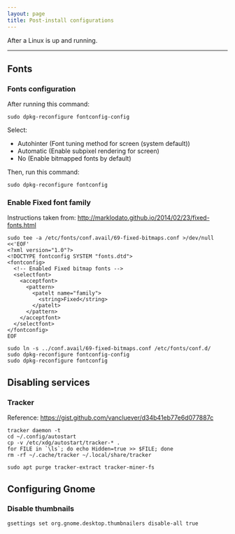 ```yaml
---
layout: page
title: Post-install configurations
---
```


After a Linux is up and running.

-----------------------

Fonts
------------

### Fonts configuration

After running this command:

    sudo dpkg-reconfigure fontconfig-config

Select:

- Autohinter (Font tuning method for screen (system default))
- Automatic (Enable subpixel rendering for screen)
- No (Enable bitmapped fonts by default)

Then, run this command:

    sudo dpkg-reconfigure fontconfig


### Enable Fixed font family

Instructions taken from: http://marklodato.github.io/2014/02/23/fixed-fonts.html

    sudo tee -a /etc/fonts/conf.avail/69-fixed-bitmaps.conf >/dev/null <<'EOF'
    <?xml version="1.0"?>
    <!DOCTYPE fontconfig SYSTEM "fonts.dtd">
    <fontconfig>
      <!-- Enabled Fixed bitmap fonts -->
      <selectfont>
        <acceptfont>
          <pattern>
            <patelt name="family">
              <string>Fixed</string>
            </patelt>
          </pattern>
        </acceptfont>
      </selectfont>
    </fontconfig>
    EOF

    sudo ln -s ../conf.avail/69-fixed-bitmaps.conf /etc/fonts/conf.d/
    sudo dpkg-reconfigure fontconfig-config
    sudo dpkg-reconfigure fontconfig

Disabling services
------------

### Tracker

Reference: https://gist.github.com/vancluever/d34b41eb77e6d077887c

    tracker daemon -t
    cd ~/.config/autostart
    cp -v /etc/xdg/autostart/tracker-* .
    for FILE in `\ls`; do echo Hidden=true >> $FILE; done
    rm -rf ~/.cache/tracker ~/.local/share/tracker

    sudo apt purge tracker-extract tracker-miner-fs


Configuring Gnome
----------------

### Disable thumbnails

    gsettings set org.gnome.desktop.thumbnailers disable-all true

